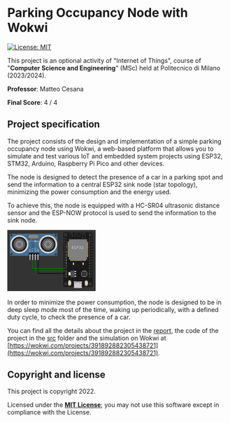 <h1>Parking Occupancy Node with Wokwi</h1>

[![License: MIT][license-image]][license]

This project is an optional activity of "Internet of Things", course of "**Computer Science and Engineering**" (MSc) held at Politecnico di Milano (2023/2024).

**Professor**: Matteo Cesana

**Final Score**: 4 / 4

<h2>Project specification</h2>

The project consists of the design and implementation of a simple parking occupancy node using Wokwi, a web-based platform that allows you to simulate and test various IoT and embedded system projects using ESP32, STM32, Arduino, Raspberry Pi Pico and other devices.

The node is designed to detect the presence of a car in a parking spot and send the information to a central ESP32 sink node (star topology), minimizing the power consumption and the energy used. 

To achieve this, the node is equipped with a HC-SR04 ultrasonic distance sensor and the ESP-NOW protocol is used to send the information to the sink node.

<img alt="" src="src/wokwi.png" width=40%/>

In order to minimize the power consumption, the node is designed to be in deep sleep mode most
of the time, waking up periodically, with a defined duty cycle, to check the presence of a car.

You can find all the details about the project in the [report](report/report.pdf), the code of the project in the [src](src) folder and the simulation on Wokwi at [https://wokwi.com/projects/391892882305438721](https://wokwi.com/projects/391892882305438721).

<h2>Copyright and license</h2>

This project is copyright 2022.

Licensed under the **[MIT License][license]**; you may not use this software except in compliance with the License.

[license]: https://github.com/christian-confalonieri/Parking-Occupancy-Node-with-Wokwi/blob/main/LICENSE
[license-image]: https://img.shields.io/badge/License-MIT-blue.svg